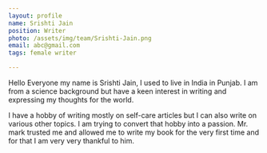 ```yaml
---
layout: profile
name: Srishti Jain
position: Writer
photo: /assets/img/team/Srishti-Jain.png
email: abc@gmail.com
tags: female writer

---
```

Hello Everyone my name is Srishti Jain, I used to live in India in Punjab. I am from a science background but have a keen interest in writing and expressing my thoughts for the world.

I have a hobby of writing mostly on self-care articles but I can also write on various other topics. I am trying to convert that hobby into a passion. Mr. mark trusted me and allowed me to write my book for the very first time and for that I am very very thankful to him.